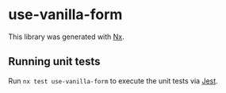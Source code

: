 # use-vanilla-form

This library was generated with [Nx](https://nx.dev).

## Running unit tests

Run `nx test use-vanilla-form` to execute the unit tests via [Jest](https://jestjs.io).
